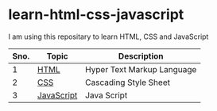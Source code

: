 # learn-html-css-javascript

I am using this repositary to learn HTML, CSS and JavaScript

|Sno.|Topic|Description|
|--- |  --- | ---|
|1 |[HTML](documentation/HTML/html.md) | Hyper Text Markup Language|
|2|[CSS](#CSS)|Cascading Style Sheet|
|3|[JavaScript](#JavaScript)|Java Script|
